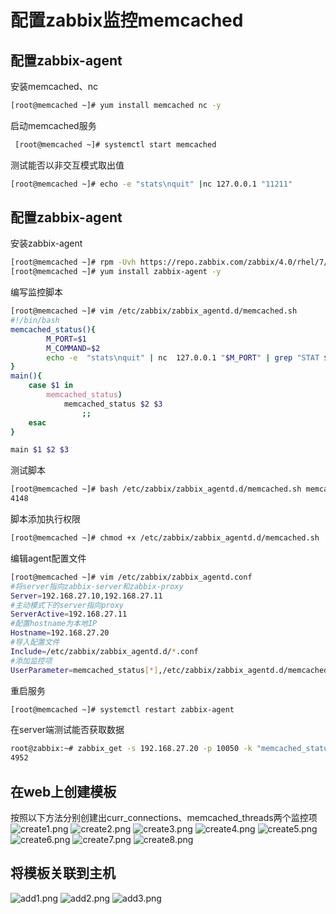 # 配置zabbix监控memcached
## 配置zabbix-agent
安装memcached、nc
```bash
[root@memcached ~]# yum install memcached nc -y
```
启动memcached服务
```bash
 [root@memcached ~]# systemctl start memcached
```
测试能否以非交互模式取出值
```bash
[root@memcached ~]# echo -e "stats\nquit" |nc 127.0.0.1 "11211"
```
## 配置zabbix-agent
安装zabbix-agent
```bash
[root@memcached ~]# rpm -Uvh https://repo.zabbix.com/zabbix/4.0/rhel/7/x86_64/zabbix-release-4.0-1.el7.noarch.rpm
[root@memcached ~]# yum install zabbix-agent -y
```
编写监控脚本
```bash
[root@memcached ~]# vim /etc/zabbix/zabbix_agentd.d/memcached.sh
#!/bin/bash
memcached_status(){
        M_PORT=$1
        M_COMMAND=$2
        echo -e  "stats\nquit" | nc  127.0.0.1 "$M_PORT" | grep "STAT $M_COMMAND" | awk '{print $3}'
}
main(){
    case $1 in
        memcached_status)
            memcached_status $2 $3
                ;;
    esac
}

main $1 $2 $3

```
测试脚本
```bash
[root@memcached ~]# bash /etc/zabbix/zabbix_agentd.d/memcached.sh memcached_status 11211 uptime
4148
```
脚本添加执行权限
```bash
[root@memcached ~]# chmod +x /etc/zabbix/zabbix_agentd.d/memcached.sh 
```
编辑agent配置文件
```bash
[root@memcached ~]# vim /etc/zabbix/zabbix_agentd.conf 
#将server指向zabbix-server和zabbix-proxy
Server=192.168.27.10,192.168.27.11
#主动模式下的server指向proxy
ServerActive=192.168.27.11
#配置hostname为本地IP
Hostname=192.168.27.20
#导入配置文件
Include=/etc/zabbix/zabbix_agentd.d/*.conf
#添加监控项
UserParameter=memcached_status[*],/etc/zabbix/zabbix_agentd.d/memcached.sh $1 $2 $3
```
重启服务
```bash
[root@memcached ~]# systemctl restart zabbix-agent
```
在server端测试能否获取数据
```bash
root@zabbix:~# zabbix_get -s 192.168.27.20 -p 10050 -k "memcached_status[memcached_status,11211,uptime]"
4952
```
## 在web上创建模板
按照以下方法分别创建出curr_connections、memcached_threads两个监控项
![create1.png](create1.png)
![create2.png](create2.png)
![create3.png](create3.png)
![create4.png](create4.png)
![create5.png](create5.png)
![create6.png](create6.png)
![create7.png](create7.png)
![create8.png](create8.png)
## 将模板关联到主机
![add1.png](add1.png)
![add2.png](add2.png)
![add3.png](add3.png)

